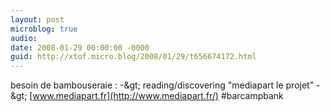 ```yaml
---
layout: post
microblog: true
audio: 
date: 2008-01-29 00:00:00 -0000
guid: http://xtof.micro.blog/2008/01/29/t656674172.html
---
```

besoin de bambouseraie : -&amp;gt; reading/discovering "mediapart le projet" -&amp;gt; [www.mediapart.fr](http://www.mediapart.fr/) #barcampbank
